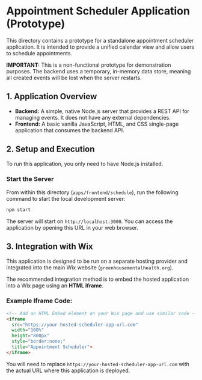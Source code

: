 # Appointment Scheduler Application (Prototype)

This directory contains a prototype for a standalone appointment scheduler application. It is intended to provide a unified calendar view and allow users to schedule appointments.

**IMPORTANT:** This is a non-functional prototype for demonstration purposes. The backend uses a temporary, in-memory data store, meaning all created events will be lost when the server restarts.

## 1. Application Overview

-   **Backend:** A simple, native Node.js server that provides a REST API for managing events. It does not have any external dependencies.
-   **Frontend:** A basic vanilla JavaScript, HTML, and CSS single-page application that consumes the backend API.

## 2. Setup and Execution

To run this application, you only need to have Node.js installed.

### Start the Server

From within this directory (`apps/frontend/schedule`), run the following command to start the local development server:

```bash
npm start
```

The server will start on `http://localhost:3000`. You can access the application by opening this URL in your web browser.

## 3. Integration with Wix

This application is designed to be run on a separate hosting provider and integrated into the main Wix website (`greenhousementalhealth.org`).

The recommended integration method is to embed the hosted application into a Wix page using an **HTML iframe**.

### Example Iframe Code:

```html
<!-- Add an HTML Embed element on your Wix page and use similar code -->
<iframe
  src="https://your-hosted-scheduler-app-url.com"
  width="100%"
  height="800px"
  style="border:none;"
  title="Appointment Scheduler">
</iframe>
```

You will need to replace `https://your-hosted-scheduler-app-url.com` with the actual URL where this application is deployed.
